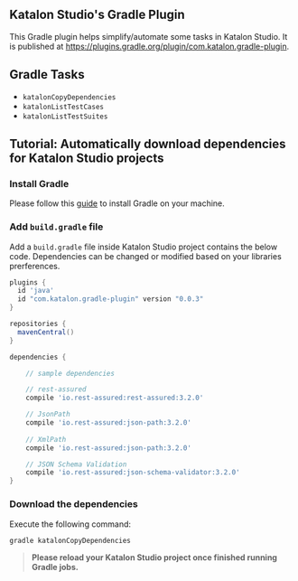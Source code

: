 ## Katalon Studio's Gradle Plugin

This Gradle plugin helps simplify/automate some tasks in Katalon Studio. It is published at https://plugins.gradle.org/plugin/com.katalon.gradle-plugin.

## Gradle Tasks

* `katalonCopyDependencies`
* `katalonListTestCases`
* `katalonListTestSuites`


## Tutorial: Automatically download dependencies for Katalon Studio projects

### Install Gradle

Please follow this [guide](https://gradle.org/install/) to install Gradle on your machine.

### Add `build.gradle` file

Add a `build.gradle` file inside Katalon Studio project contains the below code. Dependencies can be changed or modified based on your libraries prerferences. 

```gradle
plugins {
  id 'java'
  id "com.katalon.gradle-plugin" version "0.0.3"
}

repositories {
  mavenCentral()
}

dependencies {

	// sample dependencies

	// rest-assured
	compile 'io.rest-assured:rest-assured:3.2.0'

	// JsonPath
	compile 'io.rest-assured:json-path:3.2.0'
	
	// XmlPath
	compile 'io.rest-assured:json-path:3.2.0'

	// JSON Schema Validation
	compile 'io.rest-assured:json-schema-validator:3.2.0'
}

```

### Download the dependencies

Execute the following command:

```
gradle katalonCopyDependencies 
```
	
> **Please reload your Katalon Studio project once finished running Gradle jobs.**
